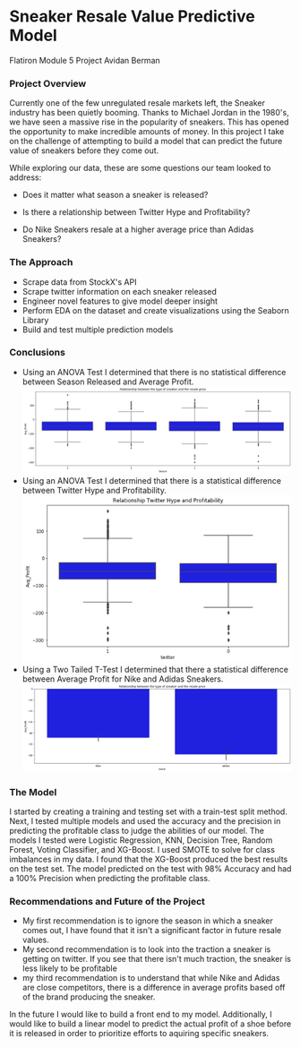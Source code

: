 # Sneaker Resale Value Predictive Model

Flatiron Module 5 Project Avidan Berman 

### Project Overview

Currently one of the few unregulated resale markets left, the Sneaker industry has been quietly booming. Thanks to Michael Jordan in the 1980's, we have seen a massive rise in the popularity of sneakers. This has opened the opportunity to make incredible amounts of money. In this project I take on the challenge of attempting to build a model that can predict the future value of sneakers before they come out.

While exploring our data, these are some questions our team looked to address:

- Does it matter what season a sneaker is released?

- Is there a relationship between Twitter Hype and Profitability?

- Do Nike Sneakers resale at a higher average price than Adidas Sneakers?

### The Approach

- Scrape data from StockX's API
- Scrape twitter information on each sneaker released
- Engineer novel features to give model deeper insight
- Perform EDA on the dataset and create visualizations using the Seaborn Library
- Build and test multiple prediction models

### Conclusions

- Using an ANOVA Test I determined that there is no statistical difference between Season Released and Average Profit.
![](/Graphs/Season_vs_profit.png)
- Using an ANOVA Test I determined that there is a statistical difference between Twitter Hype and Profitability.
![](/Graphs/Twitter.png)
- Using a Two Tailed T-Test I determined that there a statistical difference between Average Profit for Nike and Adidas Sneakers.
![](/Graphs/Nike_vs_Adidas.png)

### The Model

I started by creating a training and testing set with a train-test split method. Next, I tested multiple models and used the accuracy and the precision in predicting the profitable class to judge the abilities of our model. The models I tested were Logistic Regression, KNN, Decision Tree, Random Forest, Voting Classifier, and XG-Boost. I used SMOTE to solve for class imbalances in my data. I found that the XG-Boost produced the best results on the test set. The model predicted on the test with 98% Accuracy and had a 100% Precision when predicting the profitable class.

### Recommendations and Future of the Project

- My first recommendation is to ignore the season in which a sneaker comes out, I have found that it isn't a significant factor in future resale values.
- My second recommendation is to look into the traction a sneaker is getting on twitter. If you see that there isn't much traction, the sneaker is less likely to be profitable
- my third recommendation is to understand that while Nike and Adidas are close competitors, there is a difference in average profits based off of the brand producing the sneaker.

In the future I would like to build a front end to my model. Additionally, I would like to build a linear model to predict the actual profit of a shoe before it is released in order to prioritize efforts to aquiring specific sneakers.
